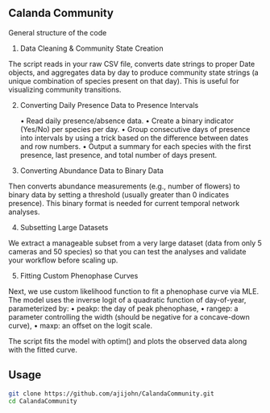 ## Calanda Community

General structure of the code

1. Data Cleaning & Community State Creation

The script reads in your raw CSV file, converts date strings to proper Date objects, and aggregates data by day to produce community state strings (a unique combination of species present on that day). This is useful for visualizing community transitions.

2. Converting Daily Presence Data to Presence Intervals

	•	Read daily presence/absence data.
	•	Create a binary indicator (Yes/No) per species per day.
	•	Group consecutive days of presence into intervals by using a trick based on the difference between dates and row numbers.
	•	Output a summary for each species with the first presence, last presence, and total number of days present.

3. Converting Abundance Data to Binary Data

Then converts abundance measurements (e.g., number of flowers) to binary data by setting a threshold (usually greater than 0 indicates presence). This binary format is needed for current temporal network analyses.

4. Subsetting Large Datasets

We extract a manageable subset from a very large dataset (data from only 5 cameras and 50 species) so that you can test the analyses and validate your workflow before scaling up.

5. Fitting Custom Phenophase Curves

Next, we use custom likelihood function to fit a phenophase curve via MLE. The model uses the inverse logit of a quadratic function of day-of-year, parameterized by:
	•	peakp: the day of peak phenophase,
	•	rangep: a parameter controlling the width (should be negative for a concave-down curve),
	•	maxp: an offset on the logit scale.

The script fits the model with optim() and plots the observed data along with the fitted curve.

## Usage 
```bash
git clone https://github.com/ajijohn/CalandaCommunity.git
cd CalandaCommunity
```

